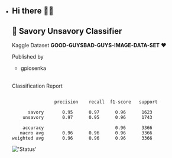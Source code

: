 - ## Hi there 👋👋
  ## 💾 **Savory Unsavory Classifier**

  Kaggle Dataset **GOOD-GUYSBAD-GUYS-IMAGE-DATA-SET** ❤️

  Published by
  - gpiosenka  
  <br>

  Classification Report

    ```

                    precision    recall  f1-score   support

          savory       0.95      0.97      0.96      1623
        unsavory       0.97      0.95      0.96      1743

        accuracy                           0.96      3366
       macro avg       0.96      0.96      0.96      3366
    weighted avg       0.96      0.96      0.96      3366

    ```
  
  !['Status'](https://img.shields.io/badge/status-completed-brightgreen?style=for-the-badge)